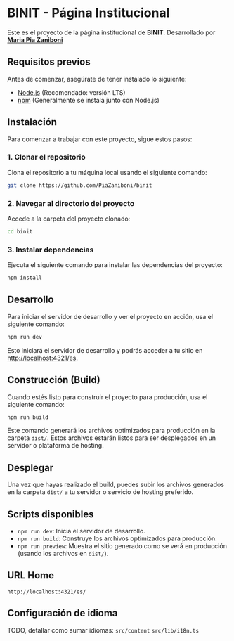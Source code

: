 
# BINIT - Página Institucional

Este es el proyecto de la página institucional de **BINIT**. 
Desarrollado por [**Maria Pia Zaniboni**](https://www.linkedin.com/in/maria-pia-zaniboni/)

## Requisitos previos

Antes de comenzar, asegúrate de tener instalado lo siguiente:

- [Node.js](https://nodejs.org/) (Recomendado: versión LTS)
- [npm](https://npmjs.com/) (Generalmente se instala junto con Node.js)

## Instalación

Para comenzar a trabajar con este proyecto, sigue estos pasos:

### 1. Clonar el repositorio

Clona el repositorio a tu máquina local usando el siguiente comando:

```bash
git clone https://github.com/PiaZaniboni/binit
```

### 2. Navegar al directorio del proyecto

Accede a la carpeta del proyecto clonado:

```bash
cd binit
```

### 3. Instalar dependencias

Ejecuta el siguiente comando para instalar las dependencias del proyecto:

```bash
npm install
```

## Desarrollo

Para iniciar el servidor de desarrollo y ver el proyecto en acción, usa el siguiente comando:

```bash
npm run dev
```

Esto iniciará el servidor de desarrollo y podrás acceder a tu sitio en [http://localhost:4321/es](http://localhost:4321/es).

## Construcción (Build)

Cuando estés listo para construir el proyecto para producción, usa el siguiente comando:

```bash
npm run build
```

Este comando generará los archivos optimizados para producción en la carpeta `dist/`. Estos archivos estarán listos para ser desplegados en un servidor o plataforma de hosting.

## Desplegar

Una vez que hayas realizado el build, puedes subir los archivos generados en la carpeta `dist/` a tu servidor o servicio de hosting preferido.

## Scripts disponibles

- `npm run dev`: Inicia el servidor de desarrollo.
- `npm run build`: Construye los archivos optimizados para producción.
- `npm run preview`: Muestra el sitio generado como se verá en producción (usando los archivos en `dist/`).

## URL Home
`http://localhost:4321/es/`

## Configuración de idioma

TODO, detallar como sumar idiomas:
`src/content`
`src/lib/i18n.ts`